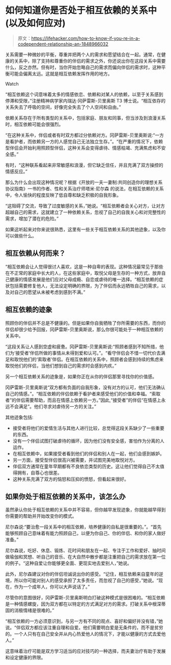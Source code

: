 # 如何知道你是否处于相互依赖的关系中(以及如何应对)

> 原文：<https://lifehacker.com/how-to-know-if-you-re-in-a-codependent-relationship-an-1848966032>

关系需要一种微妙的平衡，尊重并把两个人的需求和愿望结合在一起。通常，在健康的关系中，除了支持和尊重你的伴侣的需求之外，你还说出你在这段关系中需要什么，反之亦然。但有时，当你开始忽略自己的需求而偏向伴侣的需求时，这种平衡可能会偏离太远。这就是相互依赖发挥作用的地方。

Watch

“相互依赖这个词意味着太多的情感依恋、依赖和对某人的依赖，以至于关系感到停滞和受限，”注册精神病学家内瑞达·冈萨雷斯-贝里奥斯 T3 博士说。“相互依存的关系失去了呼吸的空间，好像完全失去了个人空间和自由。”

依赖关系存在于所有类型的关系中，包括家庭、朋友和同事，但当涉及到浪漫关系时，相互依赖可能会很强烈。

“在这种关系中，伴侣或者有时双方都过分依赖对方。冈萨雷斯-贝里奥斯说:“一方是看护者，而依赖另一方的人感觉自己无法独立生存。”。“在严重的情况下，依赖型伴侣会开始利用照顾型伴侣，这种关系会变得虐待、情感枯竭、充满焦虑和不安全感。”

有时，“这种联系看起来非常敏感和浪漫，但它缺乏信任，并且充满了双方操控的情感反应。”

那么为什么会出现这种情况呢？根据《开放的一夫一妻制:共同创造你的理想关系协议指南》一书的作者、性和关系治疗师塔米·尼尔森 的说法，在相互依赖的关系中，令人愉快的程度反映了低自尊和缺乏积极的自我形象。

“这阻碍了交流，导致了过度敏感的关系，”她说。“相互依赖者会关心对方，让对方超越自己的需求，这就建立了一种依赖关系，忽视了自己的自我关心和对完整性的需求，增加了潜在的危险。”

如果这听起来对你来说很熟悉，这里有一些关于相互依赖关系的其他迹象，以及你可以做些什么。

## **相互依赖从何而来？**

“相互依赖会让人觉得很讨人喜欢，这是一种自卑的表现。这种情况最常见于那些在不正常的家庭中长大的人，在这些家庭中，取悦父母是生存的一种方式，放弃自己健康的情感发展是他们应对父母成瘾、自恋或虐待的唯一选择。“相互依赖的症状包括需要修复他人，无法设定明确的界限，为了伴侣而永远牺牲自己的需求，以及对自己的愿望从未被考虑到感到不满。”

## **相互依赖的迹象**

照顾你的伴侣并不总是不健康的。但是如果你自我牺牲了你所需要的东西，而你的伴侣却很少给予回报，冈萨雷斯-贝里奥斯说，那么你很可能处于一种相互依赖的关系中。

“这段关系让人感到空虚和疲惫。冈萨雷斯-贝里奥斯说:“照顾者感到不知所措，他们为‘接受者’伴侣所做的事情从未得到爱和认可。”。“看守伴侣会不惜一切代价去满足和取悦他们的‘索取者’伴侣。在相互依赖的关系中，照顾者会感到持续的焦虑来取悦他们的伴侣，当他们想到自己的需求时会感到内疚。”

另一个相互依赖关系的迹象是，如果你正在从你的伴侣那里寻找你的价值感。

冈萨雷斯-贝里奥斯说“双方都有负面的自我形象，没有对方的认可，他们无法确认自己的情感。”。“相互依赖的伴侣依赖于看护者来感受他们的价值和幸福。“索取者”的伴侣需要帮助，而且在情感上依赖另一方。”因此,“接受者”的伴侣“在情感上永远不会满足”。他们寻求对虐待另一方的关注。”

其他迹象包括:

*   接受者将他们的爱情生活与其他人进行比较，总觉得这段关系缺少了一些重要的东西。
*   没有一个伴侣试图打破虐待的循环，因为他们没有安全感，害怕作为分离的人运作。
*   在相互依赖中，如果接受者看到他们的伴侣和别人在一起，他们会感到嫉妒。
*   另一方面，接受型伴侣很高兴被需要，并试图完美地取悦对方。
*   伴侣双方通常在童年早期都有不良依恋类型的历史。这让他们觉得自己不太值得拥有，自尊心也很差。
*   这种关系充满了双方的恼怒和压抑的愤怒，但看起来很好。

## 如果你处于相互依赖的关系中，该怎么办

虽然承认你处于相互依赖的关系中并不容易，但你越早发现迹象，你就能越早得到你需要的帮助并开始改变你的模式。

尼尔森说:“要治愈一段关系中的相互依赖，培养健康的自私是很重要的。”。“首先能够照顾自己意味着有能力照顾自己，以便为你自己、你的伴侣、和你的家人做好准备。”

尼尔森说，吃好、休息、锻炼、花时间和朋友在一起、专注于工作和爱好、抽时间做瑜伽和冥想、听自己的音乐、在大自然中散步都是注重把自己的需求放在第一位的例子。“这种自爱让你能够更全面、更现实地去爱别人，”她说。

此外，尼尔森建议对你的伴侣坦诚说出你的感受。“记住，相互依赖来自童年的逆境，所以你可能对别人的感受承担了太多责任，而忽视了自己的感受，”她说。“现在，作为一个成年人，你可以大声说话了。”

尽管你的意图很好，冈萨雷斯-贝里奥斯明白打破这种模式是很困难的。“相互依赖是一种情感螺旋，因为双方都在以特定的方式满足对方的需求。打破关系中根深蒂固的消极情绪是很难的。”

“相互依赖的一方必须意识到，与另一方有不同的观点、喜好和偏好并没有错，”她说。“伴侣双方都应该注重自理和自爱。他们需要明白爱是无条件的，而不是贫穷的。一个人只有在自己安全并从内心热爱他人的情况下，才能以健康的方式去爱他人。”

这意味着治疗可能是双方学习适当的应对技巧的一种选择，而夫妻治疗有助于发展和设定健康的界限。